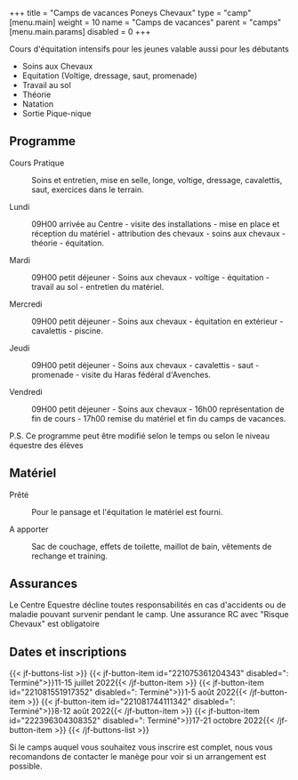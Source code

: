 +++
title = "Camps de vacances Poneys Chevaux"
type = "camp"
[menu.main]
    weight = 10
    name = "Camps de vacances"
    parent = "camps"
[menu.main.params]
    disabled = 0
+++

Cours d'équitation intensifs pour les jeunes valable aussi pour les débutants

- Soins aux Chevaux
- Equitation (Voltige, dressage, saut, promenade)
- Travail au sol
- Théorie
- Natation
- Sortie Pique-nique

## Programme

<dl>
    <dt>Cours Pratique</dt>
        <dd>
            <p>Soins et entretien, mise en selle, longe, voltige, dressage, cavalettis, saut, exercices dans le terrain.</p>
        </dd>
    </dt>
    <dt>Lundi</dt>
        <dd>
            <p>09H00 arrivée au Centre - visite des installations - mise en place et réception du matériel - attribution des chevaux - soins aux chevaux - théorie - équitation.</p>
        </dd>
    </dt>
    <dt>Mardi</dt>
        <dd>
            <p>09H00 petit déjeuner - Soins aux chevaux - voltige - équitation - travail au sol - entretien du matériel.</p>
        </dd>
    </dt>
    <dt>Mercredi</dt>
        <dd>
            <p>09H00 petit déjeuner - Soins aux chevaux - équitation en extérieur - cavalettis - piscine.</p>
        </dd>
    </dt>
    <dt>Jeudi</dt>
        <dd>
            <p>09H00 petit déjeuner - Soins aux chevaux - cavalettis - saut - promenade - visite du Haras fédéral d'Avenches.</p>
        </dd>
    </dt>
    <dt>Vendredi</dt>
        <dd>
            <p>09H00 petit déjeuner - Soins aux chevaux - 16h00 représentation de fin de cours - 17h00 remise du matériel et fin du camps de vacances.</p>
        </dd>
    </dt>
</dl>

P.S. Ce programme peut être modifié selon le temps ou selon le niveau équestre des élèves

## Matériel

<dl>
    <dt>Prêté</dt>
        <dd>
            <p>Pour le pansage et l'équitation le matériel est fourni.</p>
        </dd>
    </dt>
    <dt>A apporter</dt>
        <dd>
            <p>Sac de couchage, effets de toilette, maillot de bain, vêtements de rechange et training.</p>
        </dd>
    </dt>
</dl>

## Assurances

Le Centre Equestre décline toutes responsabilités en cas d'accidents ou de maladie pouvant survenir pendant le camp. Une assurance RC avec "Risque Chevaux" est obligatoire

## Dates et inscriptions

{{< jf-buttons-list >}}
{{< jf-button-item id="221075361204343" disabled=": Terminé">}}11-15 juillet 2022{{< /jf-button-item >}}
{{< jf-button-item id="221081551917352" disabled=": Terminé">}}1-5 août 2022{{< /jf-button-item >}}
{{< jf-button-item id="221081744111342" disabled=": Terminé">}}8-12 août 2022{{< /jf-button-item >}}
{{< jf-button-item id="222396304308352" disabled=": Terminé">}}17-21 octobre 2022{{< /jf-button-item >}}
{{< /jf-buttons-list >}}

Si le camps auquel vous souhaitez vous inscrire est complet, nous vous recomandons
de contacter le manège pour voir si un arrangement est possible.